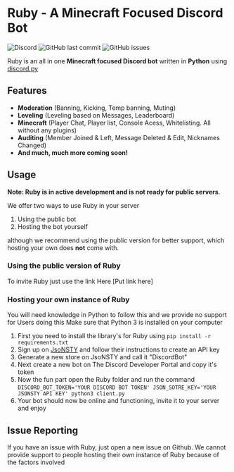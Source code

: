 # Ruby - A Minecraft Focused Discord Bot
![Discord](https://img.shields.io/discord/741179371779522834?label=Discord%20Support) ![GitHub last commit](https://img.shields.io/github/last-commit/AsteroidsGithub/Ruby) ![GitHub issues](https://img.shields.io/github/issues/AsteroidsGithub/Ruby)

Ruby is an all in one **Minecraft focused Discord bot** written in **Python** using [discord.py](https://github.com/Rapptz/discord.py)
## Features
- **Moderation** (Banning, Kicking, Temp banning, Muting)
- **Leveling** (Leveling based on Messages, Leaderboard)
- **Minecraft** (Player Chat, Player list, Console Acess, Whitelisting. All without any plugins)
- **Auditing** (Member Joined & Left, Message Deleted & Edit, Nicknames Changed)
- **And much, much more coming soon!**
## Usage
**Note: Ruby is in active development and is not ready for public servers**.

We offer two ways to use Ruby in your server
1. Using the public bot
2. Hosting the bot yourself

although we recommend using the public version for better support, which hosting your own does **not** come with.
### Using the public version of Ruby
To invite Ruby just use the link Here [Put link here]
### Hosting your own instance of Ruby 
You will need knowledge in Python to follow this and we provide no support for Users doing this
Make sure that Python 3 is installed on your computer
1. First you need to install the library's for Ruby using `pip install -r requirements.txt`
2. Sign up on [JsoNSTY](https://json.psty.io/signup) and follow their instructions to create an API key
3. Generate a new store on JsoNSTY and call it "DiscordBot"
4. Next create a new bot on The Discord Developer Portal and copy it's token
5. Now the fun part open the Ruby folder and run the command `DISCORD_BOT_TOKEN='YOUR DISCORD BOT TOKEN' JSON_SOTRE_KEY='YOUR JSONSTY API KEY' python3 client.py`
5. Your bot should now be online and functioning, invite it to your server and enjoy

## Issue Reporting
If you have an issue with Ruby, just open a new issue on Github. We cannot provide support to people hosting their own instance of Ruby because of the factors involved
